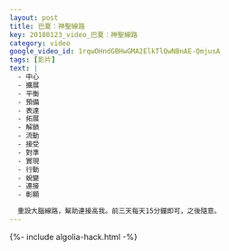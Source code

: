 ```yaml
---
layout: post
title: 巴夏：神聖線路
key: 20180123_video_巴夏：神聖線路
category: video
google_video_id: 1rqwOHndGBHwGMA2ElkTlQwNBnAE-QmjusA
tags: [影片]
text: |
  - 中心
  - 擴展
  - 平衡
  - 預備
  - 表達
  - 拓展
  - 解鎖
  - 流動
  - 接受
  - 對準
  - 實現
  - 行動
  - 蛻變
  - 連接
  - 彰顯

  重設大腦線路，幫助連接高我。前三天每天15分鐘即可，之後隨意。
---
```


{%- include algolia-hack.html -%}
